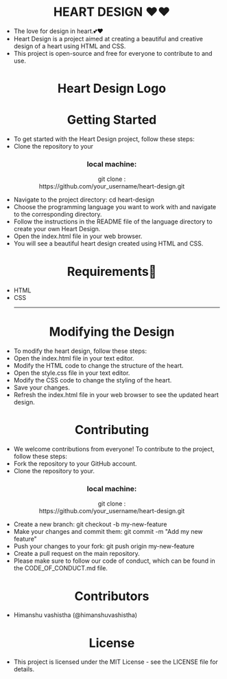 <h1 align=" center" >HEART DESIGN ❤️❤️</h1>

- The love for design in heart.💕❤️
- Heart Design is a project aimed at creating a beautiful and creative design of a heart using HTML and CSS.
- This project is open-source and free for everyone to contribute to and use.
<h1 align=" center" >Heart Design Logo</h1>


<h1 align=" center" >Getting Started</h1>

- To get started with the Heart Design project, follow these steps:
- Clone the repository to your
<h3 align=" center" >local machine: </h3>

<p  align=" center" >git clone :<br> https://github.com/your_username/heart-design.git</p>
  
- Navigate to the project directory: cd heart-design
- Choose the programming language you want to work with and navigate to the corresponding directory.
- Follow the instructions in the README file of the language directory to create your own Heart Design.
- Open the index.html file in your web browser.
- You will see a beautiful heart design created using HTML and CSS.
<h1 align="center" >Requirements🧾</h1>

- HTML
- CSS<hr>
<h1 align=" center" >Modifying the Design</h1>

- To modify the heart design, follow these steps:
- Open the index.html file in your text editor.
- Modify the HTML code to change the structure of the heart.
- Open the style.css file in your text editor.
- Modify the CSS code to change the styling of the heart.
- Save your changes.
- Refresh the index.html file in your web browser to see the updated heart design.
<h1 align=" center" >Contributing</h1>

- We welcome contributions from everyone! To contribute to the project, follow these steps:
- Fork the repository to your GitHub account.
- Clone the repository to your.
 <h3 align=" center" >local machine: </h3>

<p  align=" center" >git clone :<br> https://github.com/your_username/heart-design.git</p>
  
- Create a new branch: git checkout -b my-new-feature
- Make your changes and commit them: git commit -m "Add my new feature"
- Push your changes to your fork: git push origin my-new-feature
- Create a pull request on the main repository.
- Please make sure to follow our code of conduct, which can be found in the CODE_OF_CONDUCT.md file.

<h1 align=" center" >Contributors</h1>

- Himanshu vashistha (@himanshuvashistha)

<h1 align=" center" >License</h1>

- This project is licensed under the MIT License - see the LICENSE file for details.





